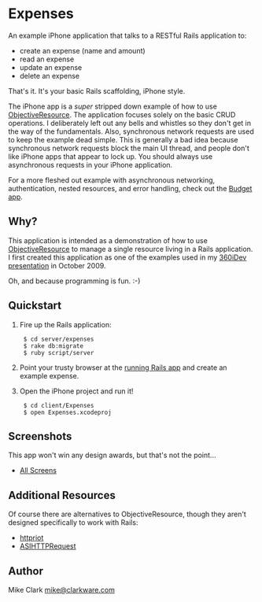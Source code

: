 Expenses
========

An example iPhone application that talks to a RESTful Rails application to:

* create an expense (name and amount) 
* read an expense
* update an expense
* delete an expense

That's it. It's your basic Rails scaffolding, iPhone style. 

The iPhone app is a *super* stripped down example of how to use
[ObjectiveResource](http://iphoneonrails.com/). The application focuses solely
on the basic CRUD operations. I deliberately left out any bells and whistles
so they don't get in the way of the fundamentals. Also, synchronous network
requests are used to keep the example dead simple. This is generally a bad
idea because synchronous network requests block the main UI thread, and people
don't like iPhone apps that appear to lock up. You should always use
asynchronous requests in your iPhone application.

For a more fleshed out example with asynchronous networking, authentication,
nested resources, and error handling, check out the [Budget
app](http://github.com/clarkware/budgets-iphone/).

Why?
----

This application is intended as a demonstration of how to use
[ObjectiveResource](http://iphoneonrails.com/) to manage a single resource
living in a Rails application. I first created this application as one of the
examples used in my [360iDev presentation](http://s3.amazonaws.com/pragmaticstudio/iPhoneOnRails.pdf) in October 2009.

Oh, and because programming is fun.  :-)

Quickstart
----------

1. Fire up the Rails application:

        $ cd server/expenses
        $ rake db:migrate
        $ ruby script/server
  
2. Point your trusty browser at the [running Rails app](http://localhost:3000/expenses) and create an example expense.

3. Open the iPhone project and run it!

        $ cd client/Expenses    
        $ open Expenses.xcodeproj

Screenshots
-----------

This app won't win any design awards, but that's not the point...

* [All Screens](http://github.com/clarkware/expenses-iphone/raw/master/screenshots/expenses.png)

Additional Resources
--------------------

Of course there are alternatives to ObjectiveResource, though they aren't designed specifically to work with Rails:

* [httpriot](http://github.com/caged/httpriot)
* [ASIHTTPRequest](http://allseeing-i.com/ASIHTTPRequest/)

Author
------

Mike Clark 
mike@clarkware.com
